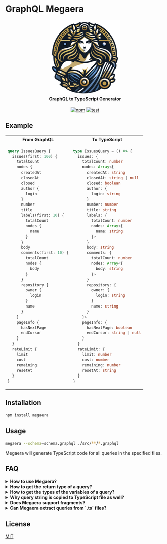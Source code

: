 # GraphQL Megaera

<p align="center">
  <img src=".github/graphql-megaera.svg" width="220" alt="GraphQL Megaera"><br>
  <strong>GraphQL to TypeScript Generator</strong><br><br>
  <a href="https://www.npmjs.com/package/megaera"><img src="https://badgen.net/npm/v/megaera" alt="npm"></a> <a href="https://github.com/webpod/graphql-megaera/actions/workflows/test.yml"><img src="https://github.com/webpod/graphql-megaera/actions/workflows/test.yml/badge.svg?branch=main" alt="test"></a>
</p>

## Example

<table align="center">
<tr>
  <th>From GraphQL</th>
  <th>To TypeScript</th>
</tr>
<tr>
  <td>

```graphql
query IssuesQuery {
  issues(first: 100) {
    totalCount
    nodes {
      createdAt
      closedAt
      closed
      author {
        login
      }
      number
      title
      labels(first: 10) {
        totalCount
        nodes {
          name
        }
      }
      body
      comments(first: 10) {
        totalCount
        nodes {
          body
        }
      }
      repository {
        owner {
          login
        }
        name
      }
    }
    pageInfo {
      hasNextPage
      endCursor
    }
  }
  rateLimit {
    limit
    cost
    remaining
    resetAt
  }
}
```

</td>
<td>

```ts
type IssuesQuery = () => {
  issues: {
    totalCount: number
    nodes: Array<{
      createdAt: string
      closedAt: string | null
      closed: boolean
      author: {
        login: string
      }
      number: number
      title: string
      labels: {
        totalCount: number
        nodes: Array<{
          name: string
        }>
      }
      body: string
      comments: {
        totalCount: number
        nodes: Array<{
          body: string
        }>
      }
      repository: {
        owner: {
          login: string
        }
        name: string
      }
    }>
    pageInfo: {
      hasNextPage: boolean
      endCursor: string | null
    }
  }
  rateLimit: {
    limit: number
    cost: number
    remaining: number
    resetAt: string
  }
}
```

  </td>
</tr>
</table>

## Installation

```bash
npm install megaera
```

## Usage

```bash
megaera --schema=schema.graphql ./src/**/*.graphql
```

Megaera will generate TypeScript code for all queries in the specified files.

## FAQ

<details>
<summary><strong>How to use Megaera?</strong></summary>

Put your queries in `.graphql` files, and run `megaera` to generate TypeScript code from them.

Megaera will copy the query string to the generated TypeScript file, so you can
import it in your TypeScript code.

```ts
import { IssuesQuery } from './query.graphql.ts'
```

The `IssuesQuery` variable is a string with the GraphQL query. You can use it
directly in your code, or pass it to a function that accepts a query.

Also, `IssuesQuery` carries the type of the query, so you can use it to infer
the return type of the query, and the types of the input variables.

```ts
type Result = ReturnType<IssuesQuery>
```

The type `IssuesQuery` can also be used independently:

```ts
import type { IssuesQuery } from './query.graphql.ts'
```

</details>

<details>
<summary><strong>How to get the return type of a query?</strong></summary>

Megaera generates TypeScript types for queries as functions.

```ts
type UserQuery = (vars: { login?: string }) => {
  user: {
    login: string
    avatarUrl: string
    name: string
  }
}
```

To get the return type of a query, use the `ReturnType` utility type:

```ts
type Result = ReturnType<UserQuery>
```

</details>

<details>
<summary><strong>How to get the types of the variables of a query?</strong></summary>

The first parameter of the query function is the variables.

You can use TypeScript's `Parameters` utility type to get the types of the variables:

```ts
type Variables = Parameters<UserQuery>[0]
```

Or you can use the `Variables` utility type to get the types of the variables:

```ts
import { Variables } from 'megaera'

type Variables = Variables<UserQuery>
```

</details>

<details>
<summary><strong>Why query string is copied to TypeScript file as well?</strong></summary>

To make it easier to import queries in TypeScript projects. As well to connect
generated output types with query source code.

This allows for library authors to create a function that accepts a query, and
infers the return type from the query, as well as the types of the variables.

For example, wrap [Octokit](https://github.com/octokit/octokit.js) in a function
that accepts a query and returns the result:

```ts
import { Query, Variables } from 'megaera'
import { IssuesQuery } from './query.graphql.ts'

function query<T extends Query>(query: T, variables?: Variables<T>) {
  return octokit.graphql<ReturnType<T>>(query, variables)
}

// Return type, and types of variables are inferred from the query.
const { issues } = await query(IssuesQuery, { login: 'webpod' })
```

</details>

<details>
<summary><strong>Does Megaera support fragments?</strong></summary>

Yes, Megaera fully supports fragments. Fragments are generated as separate types,
and can be used independently.

```graphql
query IssuesQuery($login: String) {
  issues(login: $login) {
    totalCount
    nodes {
      ...Issue
    }
  }
}

fragment Issue on Issue {
  number
  author {
    login
  }
  createdAt
  closedAt
}
```

The generated TypeScript code will have a type `Issue` that can be used independently:

```ts
import { Issue, IssuesQuery } from './query.graphql.ts'

const firstIssue: Issue = query(IssuesQuery).issues.nodes[0]
```

</details>

<details>
<summary><strong>Can Megaera extract queries from `.ts` files?</strong></summary>

No. To simplify development of Megaera, it is only possible to extract queries
from `.graphql` files.

But it should be possible to create plugins for webpack, rollup, or other
bundlers that can extract queries from `.ts` files. If you are interested in
this, please open an issue.

</details>

## License

[MIT](LICENSE)
